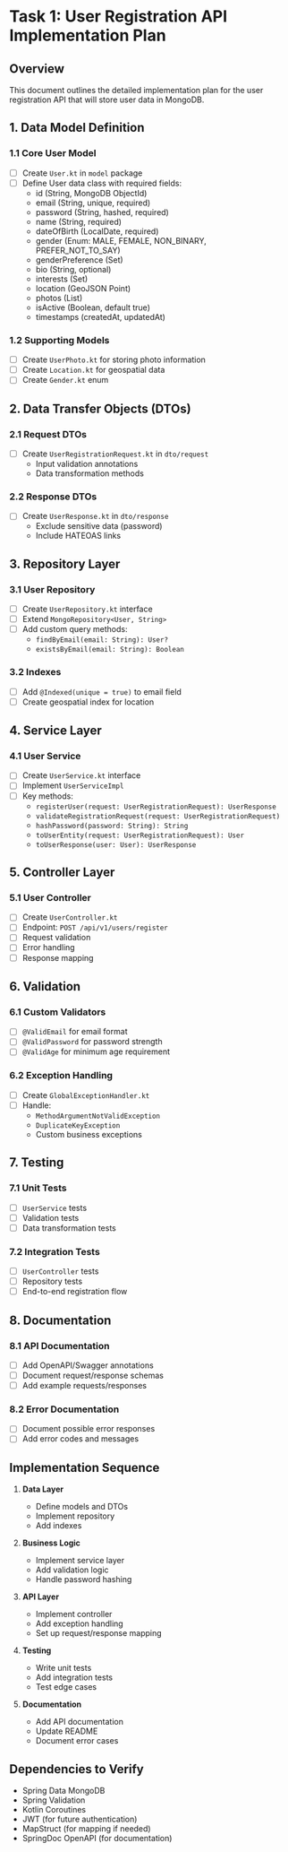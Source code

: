 # Task 1: User Registration API Implementation Plan

## Overview
This document outlines the detailed implementation plan for the user registration API that will store user data in MongoDB.

## 1. Data Model Definition

### 1.1 Core User Model
- [ ] Create `User.kt` in `model` package
- [ ] Define User data class with required fields:
  - id (String, MongoDB ObjectId)
  - email (String, unique, required)
  - password (String, hashed, required)
  - name (String, required)
  - dateOfBirth (LocalDate, required)
  - gender (Enum: MALE, FEMALE, NON_BINARY, PREFER_NOT_TO_SAY)
  - genderPreference (Set<Gender>)
  - bio (String, optional)
  - interests (Set<String>)
  - location (GeoJSON Point)
  - photos (List<UserPhoto>)
  - isActive (Boolean, default true)
  - timestamps (createdAt, updatedAt)

### 1.2 Supporting Models
- [ ] Create `UserPhoto.kt` for storing photo information
- [ ] Create `Location.kt` for geospatial data
- [ ] Create `Gender.kt` enum

## 2. Data Transfer Objects (DTOs)

### 2.1 Request DTOs
- [ ] Create `UserRegistrationRequest.kt` in `dto/request`
  - Input validation annotations
  - Data transformation methods

### 2.2 Response DTOs
- [ ] Create `UserResponse.kt` in `dto/response`
  - Exclude sensitive data (password)
  - Include HATEOAS links

## 3. Repository Layer

### 3.1 User Repository
- [ ] Create `UserRepository.kt` interface
- [ ] Extend `MongoRepository<User, String>`
- [ ] Add custom query methods:
  - `findByEmail(email: String): User?`
  - `existsByEmail(email: String): Boolean`

### 3.2 Indexes
- [ ] Add `@Indexed(unique = true)` to email field
- [ ] Create geospatial index for location

## 4. Service Layer

### 4.1 User Service
- [ ] Create `UserService.kt` interface
- [ ] Implement `UserServiceImpl`
- [ ] Key methods:
  - `registerUser(request: UserRegistrationRequest): UserResponse`
  - `validateRegistrationRequest(request: UserRegistrationRequest)`
  - `hashPassword(password: String): String`
  - `toUserEntity(request: UserRegistrationRequest): User`
  - `toUserResponse(user: User): UserResponse`

## 5. Controller Layer

### 5.1 User Controller
- [ ] Create `UserController.kt`
- [ ] Endpoint: `POST /api/v1/users/register`
- [ ] Request validation
- [ ] Error handling
- [ ] Response mapping

## 6. Validation

### 6.1 Custom Validators
- [ ] `@ValidEmail` for email format
- [ ] `@ValidPassword` for password strength
- [ ] `@ValidAge` for minimum age requirement

### 6.2 Exception Handling
- [ ] Create `GlobalExceptionHandler.kt`
- [ ] Handle:
  - `MethodArgumentNotValidException`
  - `DuplicateKeyException`
  - Custom business exceptions

## 7. Testing

### 7.1 Unit Tests
- [ ] `UserService` tests
- [ ] Validation tests
- [ ] Data transformation tests

### 7.2 Integration Tests
- [ ] `UserController` tests
- [ ] Repository tests
- [ ] End-to-end registration flow

## 8. Documentation

### 8.1 API Documentation
- [ ] Add OpenAPI/Swagger annotations
- [ ] Document request/response schemas
- [ ] Add example requests/responses

### 8.2 Error Documentation
- [ ] Document possible error responses
- [ ] Add error codes and messages

## Implementation Sequence

1. **Data Layer**
   - Define models and DTOs
   - Implement repository
   - Add indexes

2. **Business Logic**
   - Implement service layer
   - Add validation logic
   - Handle password hashing

3. **API Layer**
   - Implement controller
   - Add exception handling
   - Set up request/response mapping

4. **Testing**
   - Write unit tests
   - Add integration tests
   - Test edge cases

5. **Documentation**
   - Add API documentation
   - Update README
   - Document error cases

## Dependencies to Verify
- Spring Data MongoDB
- Spring Validation
- Kotlin Coroutines
- JWT (for future authentication)
- MapStruct (for mapping if needed)
- SpringDoc OpenAPI (for documentation)
